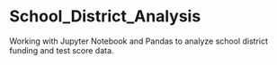 # School_District_Analysis
Working with Jupyter Notebook and Pandas to analyze school district funding and test score data. 
